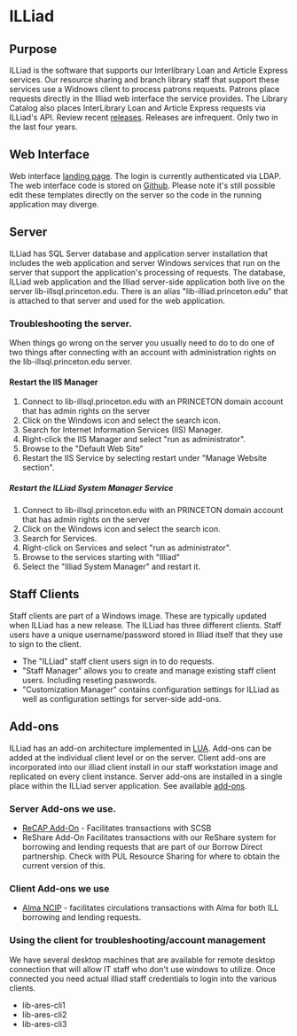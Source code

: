 # ILLiad 

## Purpose 
ILLiad is the software that supports our Interlibrary Loan and Article Express services. Our resource sharing and branch library staff that support these services use a Widnows client to process patrons requests. Patrons place requests directly in the Illiad web interface the service provides. The Library Catalog also places InterLibrary Loan and Article Express requests via ILLiad's API. Review recent [releases](https://support.atlas-sys.com/hc/en-us/sections/360002485474-Release-Notes). Releases are infrequent. Only two in the last four years. 

## Web Interface
Web interface [landing page](https://lib-illiad.princeton.edu/illiad/). The login is currently authenticated via LDAP. The web interface code is stored on [Github](https://github.com/pulibrary/illiad). Please note it's still possible edit these templates directly on the server so the code in the running application may diverge. 

## Server
ILLiad has SQL Server database and application server installation that includes the web application and server Windows services that run on the server that support the application's processing of requests. The database, ILLiad web application and the Illiad server-side application both live on the server lib-illsql.princeton.edu. There is an alias "lib-illiad.princeton.edu" that is attached to that server and used for the web application. 

### Troubleshooting the server. 
When things go wrong on the server you usually need to do to do one of two things after connecting with an account with administration rights on the lib-illsql.princeton.edu server. 

#### Restart the IIS Manager

1. Connect to lib-illsql.princeton.edu with an PRINCETON domain account that has admin rights on the server
2. Click on the Windows icon and select the search icon.
3. Search for Internet Information Services (IIS) Manager. 
4. Right-click the IIS Manager and select "run as administrator".
5. Browse to the "Default Web Site"
6. Restart the IIS Service by selecting restart under "Manage Website section".


##### Restart the ILLiad System Manager Service
1. Connect to lib-illsql.princeton.edu with an PRINCETON domain account that has admin rights on the server
2. Click on the Windows icon and select the search icon.
3. Search for Services. 
4. Right-click on Services and select "run as administrator".
5. Browse to the services starting with "Illiad"
6. Select the "Illiad System Manager" and restart it. 


## Staff Clients
Staff clients are part of a Windows image. These are typically updated when ILLiad has a new release. The ILLiad has three different clients. Staff users have a unique username/password stored in Illiad itself that they use to sign to the client. 

* The "ILLiad" staff client users sign in to do requests. 
* "Staff Manager" allows you to create and manage existing staff client users. Including reseting passwords. 
* "Customization Manager" contains configuration settings for ILLiad as well as configuration settings for server-side add-ons.

## Add-ons
ILLiad has an add-on architecture implemented in [LUA](https://www.lua.org/). Add-ons can be added at the individual client level or on the server. Client add-ons are incorporated into our illiad client install in our staff workstation image and replicated on every client instance. Server add-ons are installed in a single place within the ILLiad server application. See available [add-ons](https://atlas-sys.atlassian.net/wiki/spaces/ILLiadAddons/pages/3149543/ILLiad+Addon+Directory).

### Server Add-ons we use.
* [ReCAP Add-On](https://github.com/PrincetonUniversityLibrary/illiad_scsb_addon) - Facilitates transactions with SCSB
* ReShare Add-On Facilitates transactions with our ReShare system for borrowing and lending requests that are part of our Borrow Direct partnership. Check with PUL Resource Sharing for where to obtain the current version of this. 

### Client Add-ons we use
* [Alma NCIP](https://github.com/pulibrary/alma-ncip) - facilitates circulations transactions with Alma for both ILL borrowing and lending requests. 

### Using the client for troubleshooting/account management
We have several desktop machines that are available for remote desktop connection that will allow IT staff who don't use windows to utilize. Once connected you need actual illiad staff credentials to login into the various clients. 

* lib-ares-cli1
* lib-ares-cli2
* lib-ares-cli3


